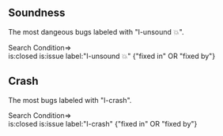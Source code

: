 ## Soundness
The most dangeous bugs labeled with "I-unsound 💥".  

Search Condition=>  
    is:closed is:issue label:"I-unsound 💥" {"fixed in" OR "fixed by"}   
    
## Crash
The most bugs labeled with "I-crash".  

Search Condition=>  
    is:closed is:issue label:"I-crash" {"fixed in" OR "fixed by"}   

